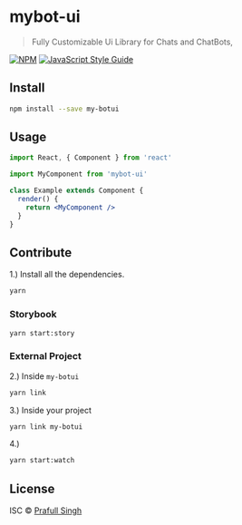 # mybot-ui

> Fully Customizable Ui Library for Chats and ChatBots,

[![NPM](https://img.shields.io/badge/my--botui-my--botui-blue.svg)](https://www.npmjs.com/package/my-botui) [![JavaScript Style Guide](https://img.shields.io/badge/code_style-standard-brightgreen.svg)](https://standardjs.com)

## Install

```bash
npm install --save my-botui
```

## Usage

```jsx
import React, { Component } from 'react'

import MyComponent from 'mybot-ui'

class Example extends Component {
  render() {
    return <MyComponent />
  }
}
```

## Contribute

1.) Install all the dependencies.
```bash
yarn
```
### Storybook
```bash
yarn start:story
```

### External Project
2.) Inside `my-botui` 
```bash
yarn link
```
3.) Inside your project 
```bash
yarn link my-botui
```
4.) 
```bash
yarn start:watch
```

## License

ISC © [Prafull Singh](https://github.com/Prafull37)
